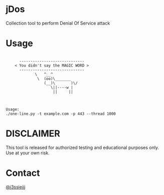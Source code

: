 # jDos
Collection tool to perform Denial Of Service attack

# Usage
```

	  -----------------------------
	< You didn't say the MAGIC WORD >
	  -----------------------------
	         \   ^__^
	          \  (oo)\_______
	             (__)\       )\/
	             	\||----w |
	                 ||     ||



Usage:
./one-line.py -t example.com -p 443 --thread 1000

```

# DISCLAIMER
This tool is released for authorized testing and educational purposes only.
Use at your own risk.

# Contact
[@j3ssiejjj](https://twitter.com/j3ssiejjj)
